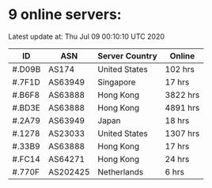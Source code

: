 # 9 online servers:

Latest update at: Thu Jul 09 00:10:10 UTC 2020

| ID | ASN | Server Country | Online |
| -- | --- | -------------- | ------ |
| #.D09B | AS174 | United States | 102 hrs |
| #.7F1D | AS63949 | Singapore | 17 hrs |
| #.B6F8 | AS63888 | Hong Kong | 3822 hrs |
| #.BD3E | AS63888 | Hong Kong | 4891 hrs |
| #.2A79 | AS63949 | Japan | 18 hrs |
| #.1278 | AS23033 | United States | 1307 hrs |
| #.33B9 | AS63888 | Hong Kong | 17 hrs |
| #.FC14 | AS64271 | Hong Kong | 24 hrs |
| #.770F | AS202425 | Netherlands | 6 hrs |

